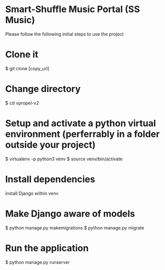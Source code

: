 # Smart-Shuffle Music Portal (SS Music)

Please follow the following initial steps to use the project

# Clone it
$ git clone [copy_url]

# Change directory
$ cd vpropel-v2


# Setup and activate a python virtual environment (perferrably in a folder outside your project)
$ virtualenv -p python3 venv
$ source venv/bin/activate

# Install dependencies

install Django within venv

# Make Django aware of models 
$ python manage.py makemigrations
$ python manage.py migrate

# Run the application
$ python manage.py runserver
